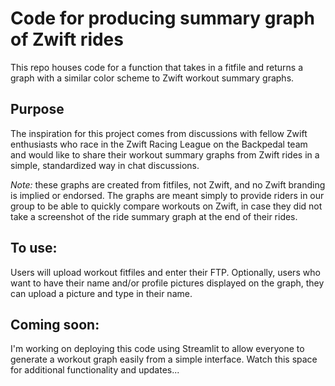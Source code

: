 # Code for producing summary graph of Zwift rides
This repo houses code for a function that takes in a fitfile and returns a graph with a similar color scheme to Zwift workout summary graphs.

## Purpose
The inspiration for this project comes from discussions with fellow Zwift enthusiasts who race in the Zwift Racing League on the Backpedal team and would like to share their workout summary graphs from Zwift rides in a simple, standardized way in chat discussions.  

_Note:_  these graphs are created from fitfiles, not Zwift, and no Zwift branding is implied or endorsed.  The graphs are meant simply to provide riders in our group to be able to quickly compare workouts on Zwift, in case they did not take a screenshot of the ride summary graph at the end of their rides.

## To use:
Users will upload workout fitfiles and enter their FTP. Optionally, users who want to have their name and/or profile pictures displayed on the graph, they can upload a picture and type in their name.

## Coming soon:
I'm working on deploying this code using Streamlit to allow everyone to generate a workout graph easily from a simple interface.
Watch this space for additional functionality and updates...
